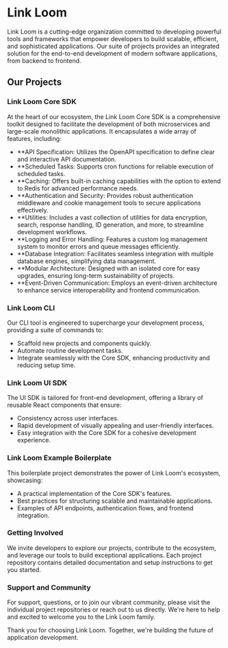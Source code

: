 # Link Loom
Link Loom is a cutting-edge organization committed to developing powerful tools and frameworks that empower developers to build scalable, efficient, and sophisticated applications. Our suite of projects provides an integrated solution for the end-to-end development of modern software applications, from backend to frontend.

## Our Projects
### Link Loom Core SDK
At the heart of our ecosystem, the Link Loom Core SDK is a comprehensive toolkit designed to facilitate the development of both microservices and large-scale monolithic applications. It encapsulates a wide array of features, including:

- **API Specification: Utilizes the OpenAPI specification to define clear and interactive API documentation.
- **Scheduled Tasks: Supports cron functions for reliable execution of scheduled tasks.
- **Caching: Offers built-in caching capabilities with the option to extend to Redis for advanced performance needs.
- **Authentication and Security: Provides robust authentication middleware and cookie management tools to secure applications effectively.
- **Utilities: Includes a vast collection of utilities for data encryption, search, response handling, ID generation, and more, to streamline development workflows.
- **Logging and Error Handling: Features a custom log management system to monitor errors and queue messages efficiently.
- **Database Integration: Facilitates seamless integration with multiple database engines, simplifying data management.
- **Modular Architecture: Designed with an isolated core for easy upgrades, ensuring long-term sustainability of projects.
- **Event-Driven Communication: Employs an event-driven architecture to enhance service interoperability and frontend communication.

### Link Loom CLI
Our CLI tool is engineered to supercharge your development process, providing a suite of commands to:

- Scaffold new projects and components quickly.
- Automate routine development tasks.
- Integrate seamlessly with the Core SDK, enhancing productivity and reducing setup time.

### Link Loom UI SDK
The UI SDK is tailored for front-end development, offering a library of reusable React components that ensure:

- Consistency across user interfaces.
- Rapid development of visually appealing and user-friendly interfaces.
- Easy integration with the Core SDK for a cohesive development experience.

### Link Loom Example Boilerplate
This boilerplate project demonstrates the power of Link Loom's ecosystem, showcasing:

- A practical implementation of the Core SDK's features.
- Best practices for structuring scalable and maintainable applications.
- Examples of API endpoints, authentication flows, and frontend integration.

### Getting Involved
We invite developers to explore our projects, contribute to the ecosystem, and leverage our tools to build exceptional applications. Each project repository contains detailed documentation and setup instructions to get you started.

### Support and Community
For support, questions, or to join our vibrant community, please visit the individual project repositories or reach out to us directly. We're here to help and excited to welcome you to the Link Loom family.

Thank you for choosing Link Loom. Together, we're building the future of application development.
